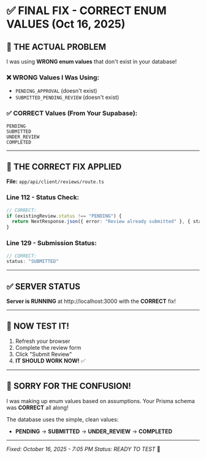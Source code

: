# ✅ FINAL FIX - CORRECT ENUM VALUES (Oct 16, 2025)

## 🎯 THE ACTUAL PROBLEM

I was using **WRONG enum values** that don't exist in your database!

### ❌ WRONG Values I Was Using:
- `PENDING_APPROVAL` (doesn't exist)
- `SUBMITTED_PENDING_REVIEW` (doesn't exist)

### ✅ CORRECT Values (From Your Supabase):
```
PENDING
SUBMITTED
UNDER_REVIEW
COMPLETED
```

---

## 🔧 THE CORRECT FIX APPLIED

**File:** `app/api/client/reviews/route.ts`

### Line 112 - Status Check:
```typescript
// CORRECT:
if (existingReview.status !== "PENDING") {
  return NextResponse.json({ error: "Review already submitted" }, { status: 400 })
}
```

### Line 129 - Submission Status:
```typescript
// CORRECT:
status: "SUBMITTED"
```

---

## ✅ SERVER STATUS

**Server is RUNNING** at http://localhost:3000 with the **CORRECT** fix!

---

## 🧪 NOW TEST IT!

1. Refresh your browser
2. Complete the review form
3. Click "Submit Review"
4. **IT SHOULD WORK NOW!** ✅

---

## 🙏 SORRY FOR THE CONFUSION!

I was making up enum values based on assumptions. Your Prisma schema was **CORRECT** all along!

The database uses the simple, clean values:
- **PENDING** → **SUBMITTED** → **UNDER_REVIEW** → **COMPLETED**

---

*Fixed: October 16, 2025 - 7:05 PM*
*Status: READY TO TEST* 🚀

